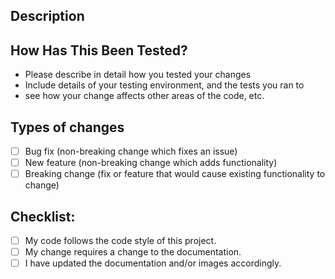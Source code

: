 <!--- Provide a general summary of your changes in the Title above -->

## Description
<!--- Describe your changes in detail -->


## How Has This Been Tested?
* Please describe in detail how you tested your changes
* Include details of your testing environment, and the tests you ran to
* see how your change affects other areas of the code, etc.

## Types of changes
<!--- What types of changes does your code introduce? Put an `x` in all the boxes that apply: -->
- [ ] Bug fix (non-breaking change which fixes an issue)
- [ ] New feature (non-breaking change which adds functionality)
- [ ] Breaking change (fix or feature that would cause existing functionality to change)

## Checklist:
<!--- Go over all the following points, and put an `x` in all the boxes that apply. -->
<!--- If you're unsure about any of these, don't hesitate to ask. We're here to help! -->
- [ ] My code follows the code style of this project.
- [ ] My change requires a change to the documentation.
- [ ] I have updated the documentation and/or images accordingly.
<!-- - [ ] I've read the [CONTRIBUTION](https://github.com/openfaas/faas/blob/master/CONTRIBUTING.md) guide -->
<!-- - [ ] I have signed-off my commits with `git commit -s` -->

